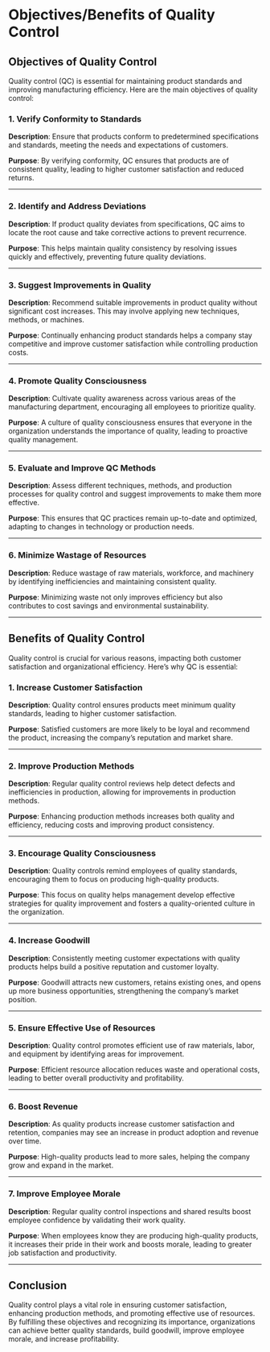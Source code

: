 # Objectives/Benefits of Quality Control

## Objectives of Quality Control

Quality control (QC) is essential for maintaining product standards and improving manufacturing efficiency. Here are the main objectives of quality control:

### 1. Verify Conformity to Standards
**Description**: Ensure that products conform to predetermined specifications and standards, meeting the needs and expectations of customers.

**Purpose**: By verifying conformity, QC ensures that products are of consistent quality, leading to higher customer satisfaction and reduced returns.

---

### 2. Identify and Address Deviations
**Description**: If product quality deviates from specifications, QC aims to locate the root cause and take corrective actions to prevent recurrence.

**Purpose**: This helps maintain quality consistency by resolving issues quickly and effectively, preventing future quality deviations.

---

### 3. Suggest Improvements in Quality
**Description**: Recommend suitable improvements in product quality without significant cost increases. This may involve applying new techniques, methods, or machines.

**Purpose**: Continually enhancing product standards helps a company stay competitive and improve customer satisfaction while controlling production costs.

---

### 4. Promote Quality Consciousness
**Description**: Cultivate quality awareness across various areas of the manufacturing department, encouraging all employees to prioritize quality.

**Purpose**: A culture of quality consciousness ensures that everyone in the organization understands the importance of quality, leading to proactive quality management.

---

### 5. Evaluate and Improve QC Methods
**Description**: Assess different techniques, methods, and production processes for quality control and suggest improvements to make them more effective.

**Purpose**: This ensures that QC practices remain up-to-date and optimized, adapting to changes in technology or production needs.

---

### 6. Minimize Wastage of Resources
**Description**: Reduce wastage of raw materials, workforce, and machinery by identifying inefficiencies and maintaining consistent quality.

**Purpose**: Minimizing waste not only improves efficiency but also contributes to cost savings and environmental sustainability.

---

## Benefits of Quality Control

Quality control is crucial for various reasons, impacting both customer satisfaction and organizational efficiency. Here’s why QC is essential:

### 1. Increase Customer Satisfaction
**Description**: Quality control ensures products meet minimum quality standards, leading to higher customer satisfaction.

**Purpose**: Satisfied customers are more likely to be loyal and recommend the product, increasing the company’s reputation and market share.

---

### 2. Improve Production Methods
**Description**: Regular quality control reviews help detect defects and inefficiencies in production, allowing for improvements in production methods.

**Purpose**: Enhancing production methods increases both quality and efficiency, reducing costs and improving product consistency.

---

### 3. Encourage Quality Consciousness
**Description**: Quality controls remind employees of quality standards, encouraging them to focus on producing high-quality products.

**Purpose**: This focus on quality helps management develop effective strategies for quality improvement and fosters a quality-oriented culture in the organization.

---

### 4. Increase Goodwill
**Description**: Consistently meeting customer expectations with quality products helps build a positive reputation and customer loyalty.

**Purpose**: Goodwill attracts new customers, retains existing ones, and opens up more business opportunities, strengthening the company’s market position.

---

### 5. Ensure Effective Use of Resources
**Description**: Quality control promotes efficient use of raw materials, labor, and equipment by identifying areas for improvement.

**Purpose**: Efficient resource allocation reduces waste and operational costs, leading to better overall productivity and profitability.

---

### 6. Boost Revenue
**Description**: As quality products increase customer satisfaction and retention, companies may see an increase in product adoption and revenue over time.

**Purpose**: High-quality products lead to more sales, helping the company grow and expand in the market.

---

### 7. Improve Employee Morale
**Description**: Regular quality control inspections and shared results boost employee confidence by validating their work quality.

**Purpose**: When employees know they are producing high-quality products, it increases their pride in their work and boosts morale, leading to greater job satisfaction and productivity.

---

## Conclusion

Quality control plays a vital role in ensuring customer satisfaction, enhancing production methods, and promoting effective use of resources. By fulfilling these objectives and recognizing its importance, organizations can achieve better quality standards, build goodwill, improve employee morale, and increase profitability.
